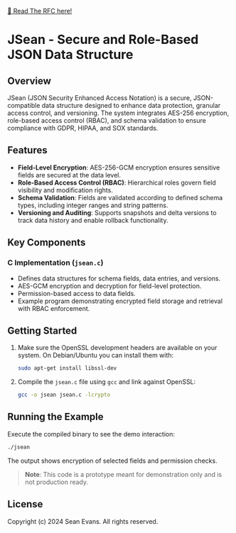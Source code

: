 [📝 Read The RFC here!](https://seanwevans.github.io/jsean/)

# JSean - Secure and Role-Based JSON Data Structure

## Overview
JSean (JSON Security Enhanced Access Notation) is a secure, JSON-compatible data structure designed to enhance data protection, granular access control, and versioning. The system integrates AES-256 encryption, role-based access control (RBAC), and schema validation to ensure compliance with GDPR, HIPAA, and SOX standards.

## Features
- **Field-Level Encryption**: AES-256-GCM encryption ensures sensitive fields are secured at the data level.
- **Role-Based Access Control (RBAC)**: Hierarchical roles govern field visibility and modification rights.
- **Schema Validation**: Fields are validated according to defined schema types, including integer ranges and string patterns.
- **Versioning and Auditing**: Supports snapshots and delta versions to track data history and enable rollback functionality.

## Key Components
### C Implementation (`jsean.c`)
- Defines data structures for schema fields, data entries, and versions.
- AES-GCM encryption and decryption for field-level protection.
- Permission-based access to data fields.
- Example program demonstrating encrypted field storage and retrieval with RBAC enforcement.

## Getting Started
1. Make sure the OpenSSL development headers are available on your system. On
   Debian/Ubuntu you can install them with:
   ```bash
   sudo apt-get install libssl-dev
   ```
2. Compile the `jsean.c` file using `gcc` and link against OpenSSL:
   ```bash
   gcc -o jsean jsean.c -lcrypto
   ```

## Running the Example
Execute the compiled binary to see the demo interaction:
```bash
./jsean
```
The output shows encryption of selected fields and permission checks.

> **Note**: This code is a prototype meant for demonstration only and is not
> production ready.

## License
Copyright (c) 2024 Sean Evans. All rights reserved.


